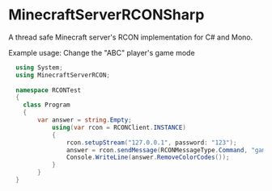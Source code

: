 # MinecraftServerRCONSharp
A thread safe Minecraft server's RCON implementation for C# and Mono.

Example usage: Change the "ABC" player's game mode
```C#
  using System;
  using MinecraftServerRCON;
  
  namespace RCONTest
  {
	class Program
	{
		var answer = string.Empty;
	    	using(var rcon = RCONClient.INSTANCE)
	    	{
	    		rcon.setupStream("127.0.0.1", password: "123");
	    		answer = rcon.sendMessage(RCONMessageType.Command, "gamemode creative ABC");
	    		Console.WriteLine(answer.RemoveColorCodes());
	    	}
    	}
  }
```
